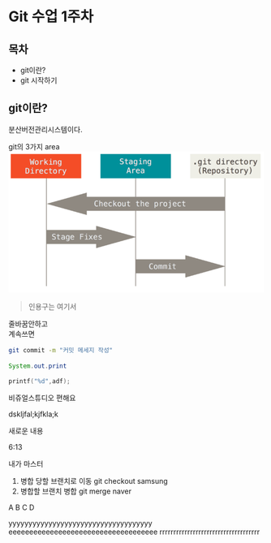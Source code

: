 Git 수업 1주차
=========

목차
--------

- git이란?
- git 시작하기


git이란?
------
분산버전관리시스템이다.

git의 3가지 area
![area](areas.png)

> 인용구는 여기서

줄바꿈안하고  
계속쓰면

```bash
git commit -m "커밋 메세지 작성"
```

```java
System.out.print
```

```c
printf("%d",adf);
```

비쥬얼스튜디오 편해요

dskljfal;kjfkla;k


새로운 내용

6:13

내가 마스터

1. 병합 당할 브랜치로 이동
git checkout samsung
1. 병합할 브랜치 병합
git merge naver

A
B
C
D


yyyyyyyyyyyyyyyyyyyyyyyyyyyyyyyyyyyy
eeeeeeeeeeeeeeeeeeeeeeeeeeeeeeeeeeee
rrrrrrrrrrrrrrrrrrrrrrrrrrrrrrrrrrrr